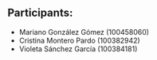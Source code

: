## Participants:
 - Mariano González Gómez (100458060)
 - Cristina Montero Pardo (100382942)
 - Violeta Sánchez García (100384181)
